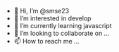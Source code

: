 - 👋 Hi, I’m @smse23
- 👀 I’m interested in develop
- 🌱 I’m currently learning javascript
- 💞️ I’m looking to collaborate on ...
- 📫 How to reach me ...

<!---
smse23/smse23 is a ✨ special ✨ repository because its `README.md` (this file) appears on your GitHub profile.
You can click the Preview link to take a look at your changes.
--->
